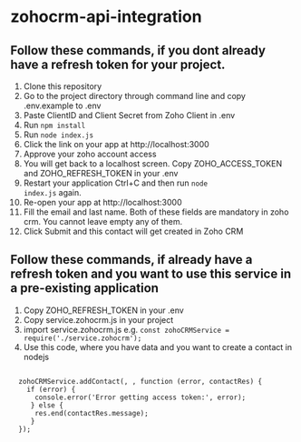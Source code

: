 # zohocrm-api-integration

## Follow these commands, if you dont already have a refresh token for your project.

1. Clone this repository
2. Go to the project directory through command line and copy .env.example to .env
3. Paste ClientID and Client Secret from Zoho Client in .env
4. Run <code>npm install</code>
5. Run <code>node index.js</code>
6. Click the link on your app at http://localhost:3000
7. Approve your zoho account access
8. You will get back to a localhost screen. Copy ZOHO_ACCESS_TOKEN and ZOHO_REFRESH_TOKEN in your .env
9. Restart your application Ctrl+C and then run <code>node index.js</code> again.
10. Re-open your app at http://localhost:3000
11. Fill the email and last name. Both of these fields are mandatory in zoho crm. You cannot leave empty any of them.
12. Click Submit and this contact will get created in Zoho CRM

## Follow these commands, if already have a refresh token and you want to use this service in a pre-existing application

1. Copy ZOHO_REFRESH_TOKEN in your .env
2. Copy service.zohocrm.js in your project
3. import service.zohocrm.js e.g. <code>const zohoCRMService = require('./service.zohocrm');</code>
4. Use this code, where you have data and you want to create a contact in nodejs
<code>
  zohoCRMService.addContact(<email>, <lastname>, function (error, contactRes) {
    if (error) {
      console.error('Error getting access token:', error);
     } else {
      res.end(contactRes.message);
     }
  });
  <code>
